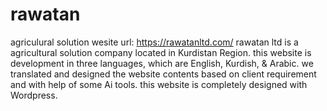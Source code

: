 # rawatan
agriculural solution wesite
url: https://rawatanltd.com/
rawatan ltd is a agricultural solution company located in Kurdistan Region.
this website is development in three languages, which are English, Kurdish, & Arabic.
we translated  and designed the website contents based on client requirement and with help of some Ai tools.
this website is completely designed with Wordpress.
